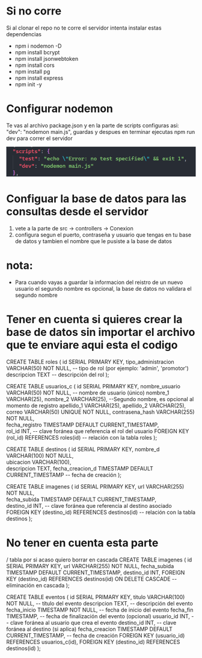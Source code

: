 # Si no corre

Si al clonar el repo no te corre el servidor intenta instalar estas dependencias

- npm i nodemon -D 
- npm install bcrypt
- npm install jsonwebtoken
- npm install cors
- npm install pg
- npm install express
- npm init -y

# Configurar nodemon 
Te vas al archivo package.json y en la parte de scripts configuras asi: "dev": "nodemon main.js", guardas y despues en terminar ejecutas npm run dev para correr el servidor


![alt text](image.png)

# Configuar la base de datos para las consultas desde el servidor

1. vete a la parte de src -> controllers -> Conexion
2. configura segun el puerto, contraseña y usuario que tengas en tu base de datos y tambien el nombre que le pusiste a la base de datos



# nota:

* Para cuando vayas a guardar la informacion del reistro de un nuevo usuario el segundo nombre es opcional, la base de datos no validara el segundo nombre




# Tener en cuenta si quieres crear la base de datos sin importar el archivo que te enviare aqui esta el codigo 

CREATE TABLE roles (
    id SERIAL PRIMARY KEY,
    tipo_administracion VARCHAR(50) NOT NULL,  -- tipo de rol (por ejemplo: 'admin', 'promotor')
    descripcion TEXT  -- descripción del rol
);


CREATE TABLE usuarios_c (
    id SERIAL PRIMARY KEY,
    nombre_usuario VARCHAR(50) NOT NULL,  -- nombre de usuario (único)
    nombre_1 VARCHAR(25), 
    nombre_2 VARCHAR(25), --Segundo nombre, es opcional al momento de registro
    apellido_1 VARCHAR(25), 
    apellido_2 VARCHAR(25),  
    correo VARCHAR(50) UNIQUE NOT NULL, 
    contrasena_hash VARCHAR(255) NOT NULL,  
    fecha_registro TIMESTAMP DEFAULT CURRENT_TIMESTAMP,  
    rol_id INT,  -- clave foránea que referencia el rol del usuario
    FOREIGN KEY (rol_id) REFERENCES roles(id)  -- relación con la tabla roles
);


CREATE TABLE destinos (
    id SERIAL PRIMARY KEY,
    nombre_d VARCHAR(100) NOT NULL,  
    ubicacion VARCHAR(100),  
    descripcion TEXT, 
    fecha_creacion_d TIMESTAMP DEFAULT CURRENT_TIMESTAMP  -- fecha de creación
);


CREATE TABLE imagenes (
    id SERIAL PRIMARY KEY,
    url VARCHAR(255) NOT NULL,  
    fecha_subida TIMESTAMP DEFAULT CURRENT_TIMESTAMP,  
    destino_id INT,  -- clave foránea que referencia al destino asociado
    FOREIGN KEY (destino_id) REFERENCES destinos(id)  -- relación con la tabla destinos
);







# No tener en cuenta esta parte #

/ tabla por si acaso quiero borrar en cascada
CREATE TABLE imagenes (
    id SERIAL PRIMARY KEY,
    url VARCHAR(255) NOT NULL,
    fecha_subida TIMESTAMP DEFAULT CURRENT_TIMESTAMP,
    destino_id INT,
    FOREIGN KEY (destino_id) REFERENCES destinos(id) ON DELETE CASCADE  -- eliminación en cascada
);



CREATE TABLE eventos (
    id SERIAL PRIMARY KEY,
    titulo VARCHAR(100) NOT NULL,  -- título del evento
    descripcion TEXT,  -- descripción del evento
    fecha_inicio TIMESTAMP NOT NULL,  -- fecha de inicio del evento
    fecha_fin TIMESTAMP,  -- fecha de finalización del evento (opcional)
    usuario_id INT,  -- clave foránea al usuario que crea el evento
    destino_id INT,  -- clave foránea al destino (si aplica)
    fecha_creacion TIMESTAMP DEFAULT CURRENT_TIMESTAMP,  -- fecha de creación
    FOREIGN KEY (usuario_id) REFERENCES usuarios_c(id),
    FOREIGN KEY (destino_id) REFERENCES destinos(id)
);
